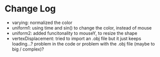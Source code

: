 # Change Log #

* varying: normalized the color
* uniform1: using time and sin() to change the color, instead of mouse
* uniform2: added funcitonality to mouseY, to resize the shape
* vertexDisplacement: tried to import an .obj file but it just keeps loading...? problem in the code or problem with the .obj file (maybe to big / complex)?
